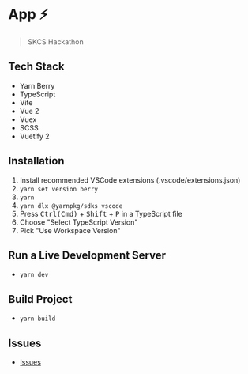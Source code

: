 # App ⚡

> SKCS Hackathon

## Tech Stack

- Yarn Berry
- TypeScript
- Vite
- Vue 2
- Vuex
- SCSS
- Vuetify 2

## Installation

1. Install recommended VSCode extensions (.vscode/extensions.json)
2. `yarn set version berry`
3. `yarn`
4. `yarn dlx @yarnpkg/sdks vscode`
5. Press <kbd>Ctrl(Cmd)</kbd> + <kbd>Shift</kbd> + <kbd>P</kbd> in a TypeScript file
6. Choose "Select TypeScript Version"
7. Pick "Use Workspace Version"

## Run a Live Development Server

- `yarn dev`

## Build Project

- `yarn build`

## Issues

- [Issues](https://github.com/skcs-hackathon/app/issues)
